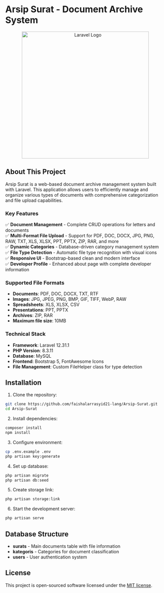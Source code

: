 # Arsip Surat - Document Archive System

<p align="center"><a href="https://laravel.com" target="_blank"><img src="https://raw.githubusercontent.com/laravel/art/master/logo-lockup/5%20SVG/2%20CMYK/1%20Full%20Color/laravel-logolockup-cmyk-red.svg" width="400" alt="Laravel Logo"></a></p>

## About This Project

Arsip Surat is a web-based document archive management system built with Laravel. This application allows users to efficiently manage and organize various types of documents with comprehensive categorization and file upload capabilities.

### Key Features

✅ **Document Management** - Complete CRUD operations for letters and documents  
✅ **Multi-Format File Upload** - Support for PDF, DOC, DOCX, JPG, PNG, RAW, TXT, XLS, XLSX, PPT, PPTX, ZIP, RAR, and more  
✅ **Dynamic Categories** - Database-driven category management system  
✅ **File Type Detection** - Automatic file type recognition with visual icons  
✅ **Responsive UI** - Bootstrap-based clean and modern interface  
✅ **Developer Profile** - Enhanced about page with complete developer information  

### Supported File Formats

- **Documents**: PDF, DOC, DOCX, TXT, RTF
- **Images**: JPG, JPEG, PNG, BMP, GIF, TIFF, WebP, RAW
- **Spreadsheets**: XLS, XLSX, CSV
- **Presentations**: PPT, PPTX
- **Archives**: ZIP, RAR
- **Maximum file size**: 10MB

### Technical Stack

- **Framework**: Laravel 12.31.1
- **PHP Version**: 8.3.11
- **Database**: MySQL
- **Frontend**: Bootstrap 5, FontAwesome Icons
- **File Management**: Custom FileHelper class for type detection

## Installation

1. Clone the repository:
```bash
git clone https://github.com/faishalarrasyid21-lang/Arsip-Surat.git
cd Arsip-Surat
```

2. Install dependencies:
```bash
composer install
npm install
```

3. Configure environment:
```bash
cp .env.example .env
php artisan key:generate
```

4. Set up database:
```bash
php artisan migrate
php artisan db:seed
```

5. Create storage link:
```bash
php artisan storage:link
```

6. Start the development server:
```bash
php artisan serve
```

## Database Structure

- **surats** - Main documents table with file information
- **kategoris** - Categories for document classification
- **users** - User authentication system

## License

This project is open-sourced software licensed under the [MIT license](https://opensource.org/licenses/MIT).
